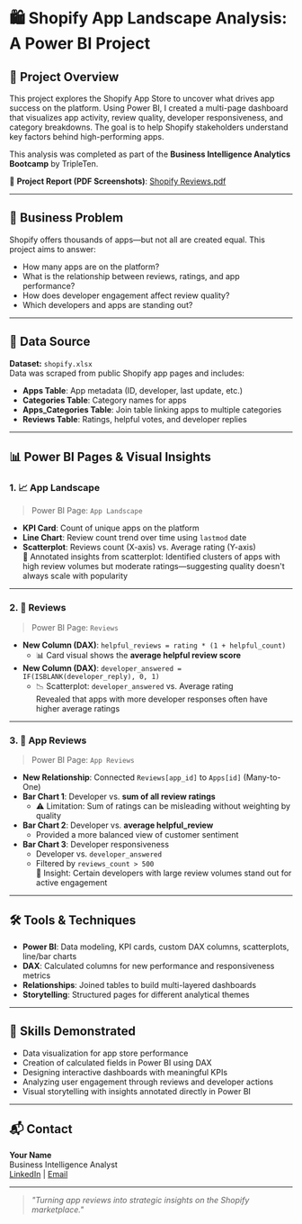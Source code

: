 # 🛍️ Shopify App Landscape Analysis: A Power BI Project

## 🧭 Project Overview

This project explores the Shopify App Store to uncover what drives app success on the platform. Using Power BI, I created a multi-page dashboard that visualizes app activity, review quality, developer responsiveness, and category breakdowns. The goal is to help Shopify stakeholders understand key factors behind high-performing apps.

This analysis was completed as part of the **Business Intelligence Analytics Bootcamp** by TripleTen.

📄 **Project Report (PDF Screenshots)**: [Shopify Reviews.pdf](./Shopify%20Reviews.pdf)

---

## 🎯 Business Problem

Shopify offers thousands of apps—but not all are created equal. This project aims to answer:

- How many apps are on the platform?
- What is the relationship between reviews, ratings, and app performance?
- How does developer engagement affect review quality?
- Which developers and apps are standing out?

---

## 📁 Data Source

**Dataset:** `shopify.xlsx`  
Data was scraped from public Shopify app pages and includes:

- **Apps Table**: App metadata (ID, developer, last update, etc.)
- **Categories Table**: Category names for apps
- **Apps_Categories Table**: Join table linking apps to multiple categories
- **Reviews Table**: Ratings, helpful votes, and developer replies

---

## 📊 Power BI Pages & Visual Insights

### 1. 📈 App Landscape

> Power BI Page: `App Landscape`

- **KPI Card**: Count of unique apps on the platform
- **Line Chart**: Review count trend over time using `lastmod` date
- **Scatterplot**: Reviews count (X-axis) vs. Average rating (Y-axis)  
  📝 Annotated insights from scatterplot: Identified clusters of apps with high review volumes but moderate ratings—suggesting quality doesn't always scale with popularity

---

### 2. 💬 Reviews

> Power BI Page: `Reviews`

- **New Column (DAX)**: `helpful_reviews = rating * (1 + helpful_count)`
  - 📊 Card visual shows the **average helpful review score**
- **New Column (DAX)**: `developer_answered = IF(ISBLANK(developer_reply), 0, 1)`
  - 📉 Scatterplot: `developer_answered` vs. Average rating  
    Revealed that apps with more developer responses often have higher average ratings

---

### 3. 🧾 App Reviews

> Power BI Page: `App Reviews`

- **New Relationship**: Connected `Reviews[app_id]` to `Apps[id]` (Many-to-One)
- **Bar Chart 1**: Developer vs. **sum of all review ratings**
  - ⚠️ Limitation: Sum of ratings can be misleading without weighting by quality
- **Bar Chart 2**: Developer vs. **average helpful_review**  
  - Provided a more balanced view of customer sentiment
- **Bar Chart 3**: Developer responsiveness  
  - Developer vs. `developer_answered`  
  - Filtered by `reviews_count > 500`  
    📍 Insight: Certain developers with large review volumes stand out for active engagement

---

## 🛠 Tools & Techniques

- **Power BI**: Data modeling, KPI cards, custom DAX columns, scatterplots, line/bar charts
- **DAX**: Calculated columns for new performance and responsiveness metrics
- **Relationships**: Joined tables to build multi-layered dashboards
- **Storytelling**: Structured pages for different analytical themes

---

## 🧠 Skills Demonstrated

- Data visualization for app store performance
- Creation of calculated fields in Power BI using DAX
- Designing interactive dashboards with meaningful KPIs
- Analyzing user engagement through reviews and developer actions
- Visual storytelling with insights annotated directly in Power BI

---

## 📬 Contact

**Your Name**  
Business Intelligence Analyst  
[LinkedIn](https://www.linkedin.com/in/yourprofile) | [Email](aprilmagallanes76@gmail.com)

---

> _"Turning app reviews into strategic insights on the Shopify marketplace."_  
